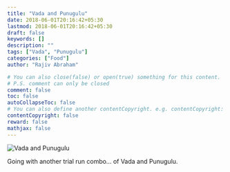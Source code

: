 ```yaml
---
title: "Vada and Punugulu"
date: 2018-06-01T20:16:42+05:30
lastmod: 2018-06-01T20:16:42+05:30
draft: false
keywords: []
description: ""
tags: ["Vada", "Punugulu"]
categories: ["Food"]
author: "Rajiv Abraham"

# You can also close(false) or open(true) something for this content.
# P.S. comment can only be closed
comment: false
toc: false
autoCollapseToc: false
# You can also define another contentCopyright. e.g. contentCopyright: "This is another copyright."
contentCopyright: false
reward: false
mathjax: false
---
```


![Vada and Punugulu](/images/IMG_20180601_165530.jpg "Vada and Punugulu")

Going with another trial run combo... of Vada and Punugulu.